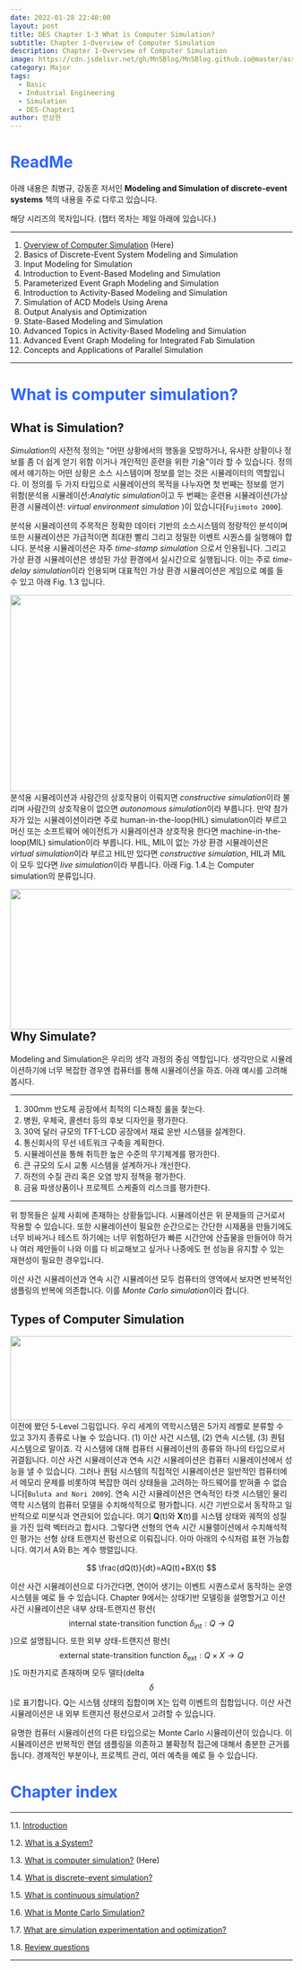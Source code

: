 ```yaml
---
date: 2022-01-28 22:40:00
layout: post
title: DES Chapter 1-3 What is Computer Simulation?
subtitle: Chapter 1-Overview of Computer Simulation
description: Chapter 1-Overview of Computer Simulation
image: https://cdn.jsdelivr.net/gh/MnSBlog/MnSBlog.github.io@master/assets/img/posts/Major/Simulation/1_3_1_Fig_1_3.PNG
category: Major
tags:
  - Basic
  - Industrial Engineering
  - Simulation
  - DES-Chapter1
author: 안상현
---
```


# <span style="color:#2E64FE">ReadMe</span>

 아래 내용은 최병규, 강동훈 저서인 **Modeling and Simulation of discrete-event systems**  책의 내용을 주로 다루고 있습니다. 

 해당 시리즈의 목차입니다. (챕터 목차는 제일 아래에 있습니다.)

---

1. [Overview of Computer Simulation](https://mnsblog.github.io/MJ-SM-Chp1-1Intro/) (Here)
2. Basics of Discrete-Event System Modeling and Simulation
3. Input Modeling for Simulation
4. Introduction to Event-Based Modeling and Simulation
5. Parameterized Event Graph Modeling and Simulation
6. Introduction to Activity-Based Modeling and Simulation
7. Simulation of ACD Models Using Arena
8. Output Analysis and Optimization
9. State-Based Modeling and Simulation
10. Advanced Topics in Activity-Based Modeling and Simulation
11. Advanced Event Graph Modeling for Integrated Fab Simulation
12. Concepts and Applications of Parallel Simulation

---

# <span style="color:#2E64FE">What is computer simulation?</span>

## What is Simulation?

 *Simulation*의 사전적 정의는 "어떤 상황에서의 행동을 모방하거나, 유사한 상황이나 정보를 좀 더 쉽게 얻기 위함 이거나 개인적인 훈련을 위한 기술"이라 할 수 있습니다. 정의에서 얘기하는 어떤 상황은 소스 시스템이며 정보를 얻는 것은 시뮬레이터의 역할입니다. 이 정의를 두 가지 타입으로 시뮬레이션의 목적을 나누자면 첫 번째는 정보를 얻기 위함(분석용 시뮬레이션:*Analytic simulation*이고 두 번째는 훈련용 시뮬레이션(가상 환경 시뮬레이션: *virtual environment simulation* )이 있습니다[`Fujimoto 2000`].

 분석용 시뮬레이션의 주목적은 정확한 데이터 기반의 소스시스템의 정량적인 분석이며 또한 시뮬레이션은 가급적이면 최대한 빨리 그리고 정밀한 이벤트 시퀀스를 실행해야 합니다. 분석용 시뮬레이션은 자주 *time-stamp simulation* 으로서 인용됩니다. 그리고 가상 환경 시뮬레이션은 생성된 가상 환경에서 실시간으로 실행됩니다. 이는 주로 *time-delay simulation*이라 인용되며 대표적인 가상 환경 시뮬레이션은 게임으로 예를 들 수 있고 아래 Fig. 1.3 입니다.

<img src="https://cdn.jsdelivr.net/gh/MnSBlog/MnSBlog.github.io@master/assets/img/posts/Major/Simulation/1_3_1_Fig_1_3.PNG" height="350px" width="550px" align="left">

 분석용 시뮬레이션과 사람간의 상호작용이 이뤄지면 *constructive simulation*이라 불리며 사람간의 상호작용이 없으면 *autonomous simulation*이라 부릅니다. 만약 참가자가 있는 시뮬레이션이라면 주로 human-in-the-loop(HIL) simulation이라 부르고 머신 또는 소프트웨어 에이전트가 시뮬레이션과 상호작용 한다면 machine-in-the-loop(MIL) simulation이라 부릅니다. HIL, MIL이 없는 가상 환경 시뮬레이션은 *virtual simulation*이라 부르고 HIL만 있다면 *constructive simulation*, HIL과 MIL이 모두 있다면 *live simulation*이라 부릅니다. 아래 Fig. 1.4.는 Computer simulation의 분류입니다.

<img src="https://cdn.jsdelivr.net/gh/MnSBlog/MnSBlog.github.io@master/assets/img/posts/Major/Simulation/1_3_1_Fig_1_4.PNG" height="250px" width="550px" align="left">

## Why Simulate?

 Modeling and Simulation은 우리의 생각 과정의 중심 역할입니다. 생각만으로 시뮬레이션하기에 너무 복잡한 경우엔 컴퓨터를 통해 시뮬레이션을 하죠. 아래 예시를 고려해봅시다.

---

1. 300mm 반도체 공장에서 최적의 디스패칭 룰을 찾는다.
2. 병원, 우체국, 콜센터 등의 후보 디자인을 평가한다.
3. 30억 달러 규모의 TFT-LCD 공장에서 재료 운반 시스템을 설계한다.
4. 통신회사의 무선 네트워크 구축을 계획한다.
5. 시뮬레이션을 통해 취득한 높은 수준의 무기체계를 평가한다.
6. 큰 규모의 도시 교통 시스템을 설계하거나 개선한다.
7. 하천의 수질 관리 혹은 오염 방지 정책을 평가한다.
8. 금융 파생상품이나 프로젝트 스케줄의 리스크를 평가한다.

---

 위 항목들은 실제 사회에 존재하는 상황들입니다. 시뮬레이션은 위 문제들의 근거로서 작용할 수 있습니다. 또한 시뮬레이션이 필요한 순간으로는 간단한 시제품을 만들기에도 너무 비싸거나 테스트 하기에는 너무 위험하던가 빠른 시간안에 산출물을 만들어야 하거나 여러 제안들이 나와 이를 다 비교해보고 싶거나 나중에도 현 성능을 유지할 수 있는 재현성이 필요한 경우입니다.

 이산 사건 시뮬레이션과 연속 시간 시뮬레이션 모두 컴퓨터의 영역에서 보자면 반복적인 샘플링의 반복에 의존합니다. 이를 *Monte Carlo simulation*이라 합니다.

## Types of Computer Simulation

 <img src="https://cdn.jsdelivr.net/gh/MnSBlog/MnSBlog.github.io@master/assets/img/posts/Major/Simulation/1_2_2_Fig_1_1.PNG" height="150px" width="550px" align="left">

이전에 봤던 5-Level 그림입니다. 우리 세계의 역학시스템은 5가지 레벨로 분류할 수 있고 3가지 종류로 나눌 수 있습니다. (1) 이산 사건 시스템, (2) 연속 시스템, (3) 퀀텀 시스템으로 말이죠. 각 시스템에 대해 컴퓨터 시뮬레이션의 종류와 하나의 타입으로서 귀결됩니다. 이산 사건 시뮬레이션과 연속 시간 시뮬레이션은 컴퓨터 시뮬레이션에서 성능을 낼 수 있습니다. 그러나 퀀텀 시스템의 직접적인 시뮬레이션은 일반적인 컴퓨터에서 메모리 문제를 비롯하여 복잡한 여러 상태들을 고려하는 하드웨어를 받혀줄 수 없습니다[`Buluta and Nori 2009`]. 연속 시간 시뮬레이션은 연속적인 타겟 시스템인 물리 역학 시스템의 컴퓨터 모델을 수치해석적으로 평가합니다. 시간 기반으로서 동작하고 일반적으로 미분식과 연관되어 있습니다. 여기 **Q**(t)와 **X**(t)를 시스템 상태와 궤적의 성질을 가진 입력 벡터라고 합시다. 그렇다면 선형의 연속 시간 시뮬렐이션에서 수치해석적인 평가는 선형 상태 트랜지션 펑션으로 이뤄집니다. 아마 아래의 수식처럼 표현 가능합니다. 여기서 A와 B는 계수 행렬입니다.



$$
\frac{dQ(t)}{dt}=AQ(t)+BX(t)
$$



 이산 사건 시뮬레이션으로 다가간다면, 연이어 생기는 이벤트 시퀀스로서 동작하는 운영시스템을 예로 들 수 있습니다. Chapter 9에서는 상태기반 모델링을 설명할거고 이산 사건 시뮬레이션은 내부 상태-트랜지션 펑션(
$$
\text{internal state-transition function }\delta_{\text{int}}:Q\rightarrow Q
$$
)으로 설명됩니다. 또한 외부 상태-트랜지션 펑션(
$$
\text{external state-transition function}\ \delta_{\text{ext}}:Q\times X\rightarrow Q
$$
)도 마찬가지로 존재하며 모두 델타(delta 
$$
\delta
$$
)로 표기합니다. Q는 시스템 상태의 집합이며 X는 입력 이벤트의 집합입니다. 이산 사건 시뮬레이션은 내 외부 트랜지션 펑션으로서 고려할 수 있습니다.

 유명한 컴퓨터 시뮬레이션의 다른 타입으로는 Monte Carlo 시뮬레이션이 있습니다. 이 시뮬레이션은 반복적인 랜덤 샘플링을 의존하고 불확정적 접근에 대해서 충분한 근거를 둡니다. 경제적인 부분이나, 프로젝트 관리, 여러 예측을 예로 들 수 있습니다. 



# <span style="color:#2E64FE">Chapter index</span>

---

1.1. [Introduction](https://mnsblog.github.io/MJ-SM-Chp1-1/) 

1.2. [What is a System?](https://mnsblog.github.io/MJ-SM-Chp1-2/) 

1.3. [What is computer simulation?](https://mnsblog.github.io/MJ-SM-Chp1-3/) (Here)

1.4. [What is discrete-event simulation?](https://mnsblog.github.io/MJ-SM-Chp1-4/)

1.5. [What is continuous simulation?](https://mnsblog.github.io/MJ-SM-Chp1-5/)

1.6. [What is Monte Carlo Simulation?](https://mnsblog.github.io/MJ-SM-Chp1-6/)

1.7. [What are simulation experimentation and optimization?](https://mnsblog.github.io/MJ-SM-Chp1-7/)

1.8. [Review questions](https://mnsblog.github.io/MJ-SM-Chp1-8/)

---

